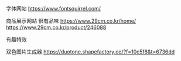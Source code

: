 
字体网站
https://www.fontsquirrel.com/

商品展示网站
很有品味
https://www.29cm.co.kr/home/
https://www.29cm.co.kr/product/246088






有趣特效

双色图片生成器
https://duotone.shapefactory.co/?f=10c5f8&t=6736dd
